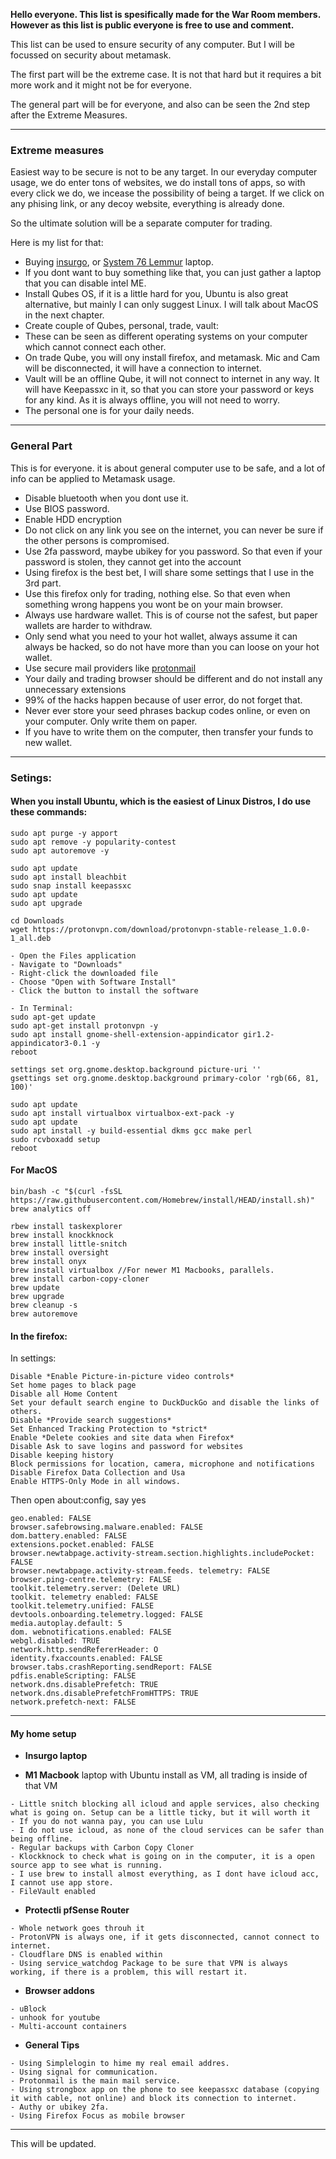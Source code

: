 
**Hello everyone. This list is spesifically made for the War Room members. However as this list is public everyone is free to use and comment.**

This list can be used to ensure security of any computer. But I will be focussed on security about metamask. 

The first part will be the extreme case. It is not that hard but it requires a bit more work and it might not be for everyone.

The general part will be for everyone, and also can be seen the 2nd step after the Extreme Measures.

---
### Extreme measures

Easiest way to be secure is not to be any target. In our everyday computer usage, we do enter tons of websites, we do install tons of apps, so with every click we do, we incease the possibility of being a target. If we click on any phising link, or any decoy website, everything is already done.

So the ultimate solution will be a separate computer for trading.

Here is my list for that:
- Buying [insurgo](https://insurgo.ca/), or [System 76 Lemmur](https://system76.com/laptops/lemur) laptop.
- If you dont want to buy something like that, you can just gather a laptop that you can disable intel ME. 
- Install Qubes OS, if it is a little hard for you, Ubuntu is also great alternative, but mainly I can only suggest Linux. I will talk about MacOS in the next chapter.
- Create couple of Qubes, personal, trade, vault:
- These can be seen as different operating systems on your computer which cannot connect each other.
- On trade Qube, you will ony install firefox, and metamask. Mic and Cam will be disconnected, it will have a connection to internet.
- Vault will be an offline Qube, it will not connect to internet in any way. It will have Keepassxc in it, so that you can store your password or keys for any kind. As it is always offline, you will not need to worry.
- The personal one is for your daily needs.

---
### General Part

This is for everyone. it is about general computer use to be safe, and a lot of info can be applied to Metamask usage.

- Disable bluetooth when you dont use it.
- Use BIOS password.
- Enable HDD encryption
- Do not click on any link you see on the internet, you can never be sure if the other persons is compromised.
- Use 2fa password, maybe ubikey for you password. So that even if your password is stolen, they cannot get into the account
- Using firefox is the best bet, I will share some settings that I use in the 3rd part.
- Use this firefox only for trading, nothing else. So that even when something wrong happens you wont be on your main browser.
- Always use hardware wallet. This is of course not the safest, but paper wallets are harder to withdraw.
- Only send what you need to your hot wallet, always assume it can always be hacked, so do not have more than you can loose on your hot wallet.
- Use secure mail providers like [protonmail](https://protonmail.com/)
- Your daily and trading browser should be different and do not install any unnecessary extensions
- 99% of the hacks happen because of user error, do not forget that.
- Never ever store your seed phrases backup codes online, or even on your computer. Only write them on paper.
- If you have to write them on the computer, then transfer your funds to new wallet.

---
### Setings:

#### When you install Ubuntu, which is the easiest of Linux Distros, I do use these commands:
```
sudo apt purge -y apport
sudo apt remove -y popularity-contest
sudo apt autoremove -y

sudo apt update
sudo apt install bleachbit
sudo snap install keepassxc
sudo apt update
sudo apt upgrade

cd Downloads
wget https://protonvpn.com/download/protonvpn-stable-release_1.0.0-1_all.deb

- Open the Files application
- Navigate to "Downloads"
- Right-click the downloaded file
- Choose "Open with Software Install"
- Click the button to install the software

- In Terminal:
sudo apt-get update
sudo apt-get install protonvpn -y
sudo apt install gnome-shell-extension-appindicator gir1.2-appindicator3-0.1 -y
reboot

settings set org.gnome.desktop.background picture-uri ''
gsettings set org.gnome.desktop.background primary-color 'rgb(66, 81, 100)'

sudo apt update
sudo apt install virtualbox virtualbox-ext-pack -y
sudo apt update
sudo apt install -y build-essential dkms gcc make perl
sudo rcvboxadd setup
reboot
```

#### For MacOS
```
bin/bash -c "$(curl -fsSL https://raw.githubusercontent.com/Homebrew/install/HEAD/install.sh)"
brew analytics off

rbew install taskexplorer
brew install knockknock
brew install little-snitch
brew install oversight
brew install onyx
brew install virtualbox //For newer M1 Macbooks, parallels.
brew install carbon-copy-cloner
brew update
brew upgrade
brew cleanup -s
brew autoremove 

```

#### In the firefox:
In settings:
```
Disable *Enable Picture-in-picture video controls*
Set home pages to black page
Disable all Home Content
Set your default search engine to DuckDuckGo and disable the links of others.
Disable *Provide search suggestions*
Set Enhanced Tracking Protection to *strict*
Enable *Delete cookies and site data when Firefox*
Disable Ask to save logins and password for websites
Disable keeping history
Block permissions for location, camera, microphone and notifications
Disable Firefox Data Collection and Usa
Enable HTTPS-Only Mode in all windows.
```
Then open about:config, say yes
```
geo.enabled: FALSE
browser.safebrowsing.malware.enabled: FALSE
dom.battery.enabled: FALSE
extensions.pocket.enabled: FALSE
browser.newtabpage.activity-stream.section.highlights.includePocket: FALSE
browser.newtabpage.activity-stream.feeds. telemetry: FALSE
browser.ping-centre.telemetry: FALSE
toolkit.telemetry.server: (Delete URL)
toolkit. telemetry enabled: FALSE
toolkit.telemetry.unified: FALSE
devtools.onboarding.telemetry.logged: FALSE
media.autoplay.default: 5
dom. webnotifications.enabled: FALSE
webgl.disabled: TRUE
network.http.sendRefererHeader: O
identity.fxaccounts.enabled: FALSE
browser.tabs.crashReporting.sendReport: FALSE
pdfis.enableScripting: FALSE
network.dns.disablePrefetch: TRUE
network.dns.disablePrefetchFromHTTPS: TRUE
network.prefetch-next: FALSE
```
---
#### My home setup

- **Insurgo laptop**

- **M1 Macbook** laptop with Ubuntu install as VM, all trading is inside of that VM
```
- Little snitch blocking all icloud and apple services, also checking what is going on. Setup can be a little ticky, but it will worth it
- If you do not wanna pay, you can use Lulu
- I do not use icloud, as none of the cloud services can be safer than being offline.
- Regular backups with Carbon Copy Cloner
- Klockknock to check what is going on in the computer, it is a open source app to see what is running.
- I use brew to install almost everything, as I dont have icloud acc, I cannot use app store.
- FileVault enabled
```

- **Protectli pfSense Router**
```
- Whole network goes throuh it
- ProtonVPN is always one, if it gets disconnected, cannot connect to internet.
- Cloudflare DNS is enabled within
- Using service_watchdog Package to be sure that VPN is always working, if there is a problem, this will restart it.
```

- **Browser addons**
```
- uBlock
- unhook for youtube
- Multi-account containers
```

- **General Tips**
```
- Using Simplelogin to hime my real email addres.
- Using signal for communication.
- Protonmail is the main mail service.
- Using strongbox app on the phone to see keepassxc database (copying it with cable, not online) and block its connection to internet.
- Authy or ubikey 2fa.
- Using Firefox Focus as mobile browser
```

---

This will be updated.
